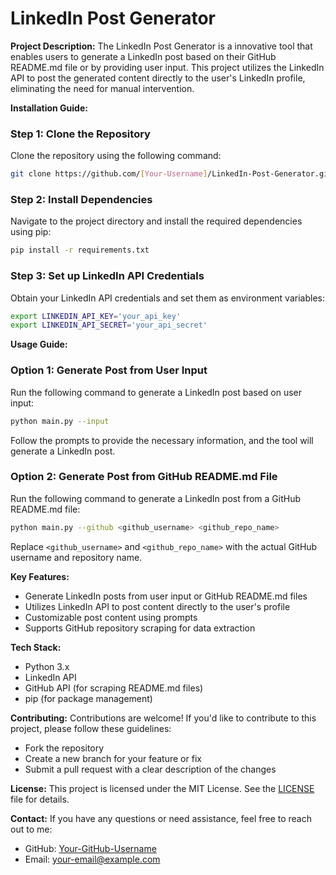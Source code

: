 LinkedIn Post Generator
===========================

**Project Description:**
The LinkedIn Post Generator is a innovative tool that enables users to generate a LinkedIn post based on their GitHub README.md file or by providing user input. This project utilizes the LinkedIn API to post the generated content directly to the user's LinkedIn profile, eliminating the need for manual intervention.

**Installation Guide:**
### Step 1: Clone the Repository
Clone the repository using the following command:
```bash
git clone https://github.com/[Your-Username]/LinkedIn-Post-Generator.git
```
### Step 2: Install Dependencies
Navigate to the project directory and install the required dependencies using pip:
```bash
pip install -r requirements.txt
```
### Step 3: Set up LinkedIn API Credentials
Obtain your LinkedIn API credentials and set them as environment variables:
```bash
export LINKEDIN_API_KEY='your_api_key'
export LINKEDIN_API_SECRET='your_api_secret'
```
**Usage Guide:**
### Option 1: Generate Post from User Input
Run the following command to generate a LinkedIn post based on user input:
```bash
python main.py --input
```
Follow the prompts to provide the necessary information, and the tool will generate a LinkedIn post.

### Option 2: Generate Post from GitHub README.md File
Run the following command to generate a LinkedIn post from a GitHub README.md file:
```bash
python main.py --github <github_username> <github_repo_name>
```
Replace `<github_username>` and `<github_repo_name>` with the actual GitHub username and repository name.

**Key Features:**

* Generate LinkedIn posts from user input or GitHub README.md files
* Utilizes LinkedIn API to post content directly to the user's profile
* Customizable post content using prompts
* Supports GitHub repository scraping for data extraction

**Tech Stack:**

* Python 3.x
* LinkedIn API
* GitHub API (for scraping README.md files)
* pip (for package management)

**Contributing:**
Contributions are welcome! If you'd like to contribute to this project, please follow these guidelines:

* Fork the repository
* Create a new branch for your feature or fix
* Submit a pull request with a clear description of the changes

**License:**
This project is licensed under the MIT License. See the [LICENSE](LICENSE) file for details.

**Contact:**
If you have any questions or need assistance, feel free to reach out to me:

* GitHub: [Your-GitHub-Username](https://github.com/[Your-GitHub-Username])
* Email: [your-email@example.com](mailto:your-email@example.com)